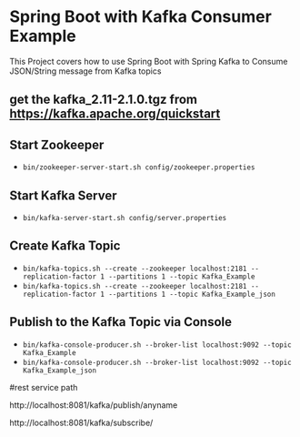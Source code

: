 # Spring Boot with Kafka Consumer Example

This Project covers how to use Spring Boot with Spring Kafka to Consume JSON/String message from Kafka topics

## get the kafka_2.11-2.1.0.tgz from https://kafka.apache.org/quickstart

## Start Zookeeper
- `bin/zookeeper-server-start.sh config/zookeeper.properties`

## Start Kafka Server
- `bin/kafka-server-start.sh config/server.properties`

## Create Kafka Topic
- `bin/kafka-topics.sh --create --zookeeper localhost:2181 --replication-factor 1 --partitions 1 --topic Kafka_Example`
- `bin/kafka-topics.sh --create --zookeeper localhost:2181 --replication-factor 1 --partitions 1 --topic Kafka_Example_json`

## Publish to the Kafka Topic via Console
- `bin/kafka-console-producer.sh --broker-list localhost:9092 --topic Kafka_Example`
- `bin/kafka-console-producer.sh --broker-list localhost:9092 --topic Kafka_Example_json`


#rest service path

http://localhost:8081/kafka/publish/anyname

http://localhost:8081/kafka/subscribe/